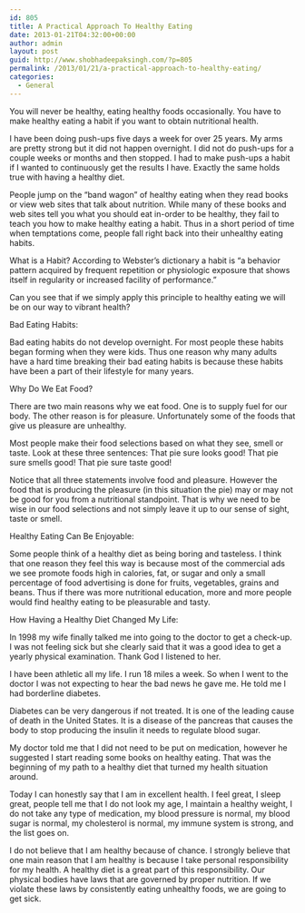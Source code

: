```yaml
---
id: 805
title: A Practical Approach To Healthy Eating
date: 2013-01-21T04:32:00+00:00
author: admin
layout: post
guid: http://www.shobhadeepaksingh.com/?p=805
permalink: /2013/01/21/a-practical-approach-to-healthy-eating/
categories:
  - General
---
```

You will never be healthy, eating healthy foods occasionally. You have to make healthy eating a habit if you want to obtain nutritional health.

I have been doing push-ups five days a week for over 25 years. My arms are pretty strong but it did not happen overnight. I did not do push-ups for a couple weeks or months and then stopped. I had to make push-ups a habit if I wanted to continuously get the results I have. Exactly the same holds true with having a healthy diet.

People jump on the &#8220;band wagon&#8221; of healthy eating when they read books or view web sites that talk about nutrition. While many of these books and web sites tell you what you should eat in-order to be healthy, they fail to teach you how to make healthy eating a habit. Thus in a short period of time when temptations come, people fall right back into their unhealthy eating habits.

What is a Habit? According to Webster&#8217;s dictionary a habit is &#8220;a behavior pattern acquired by frequent repetition or physiologic exposure that shows itself in regularity or increased facility of performance.&#8221;

Can you see that if we simply apply this principle to healthy eating we will be on our way to vibrant health?

Bad Eating Habits:

Bad eating habits do not develop overnight. For most people these habits began forming when they were kids. Thus one reason why many adults have a hard time breaking their bad eating habits is because these habits have been a part of their lifestyle for many years.

Why Do We Eat Food?

There are two main reasons why we eat food. One is to supply fuel for our body. The other reason is for pleasure. Unfortunately some of the foods that give us pleasure are unhealthy.

Most people make their food selections based on what they see, smell or taste. Look at these three sentences: That pie sure looks good! That pie sure smells good! That pie sure taste good!

Notice that all three statements involve food and pleasure. However the food that is producing the pleasure (in this situation the pie) may or may not be good for you from a nutritional standpoint. That is why we need to be wise in our food selections and not simply leave it up to our sense of sight, taste or smell.

Healthy Eating Can Be Enjoyable:

Some people think of a healthy diet as being boring and tasteless. I think that one reason they feel this way is because most of the commercial ads we see promote foods high in calories, fat, or sugar and only a small percentage of food advertising is done for fruits, vegetables, grains and beans. Thus if there was more nutritional education, more and more people would find healthy eating to be pleasurable and tasty.

How Having a Healthy Diet Changed My Life:

In 1998 my wife finally talked me into going to the doctor to get a check-up. I was not feeling sick but she clearly said that it was a good idea to get a yearly physical examination. Thank God I listened to her.

I have been athletic all my life. I run 18 miles a week. So when I went to the doctor I was not expecting to hear the bad news he gave me. He told me I had borderline diabetes.

Diabetes can be very dangerous if not treated. It is one of the leading cause of death in the United States. It is a disease of the pancreas that causes the body to stop producing the insulin it needs to regulate blood sugar.

My doctor told me that I did not need to be put on medication, however he suggested I start reading some books on healthy eating. That was the beginning of my path to a healthy diet that turned my health situation around.

Today I can honestly say that I am in excellent health. I feel great, I sleep great, people tell me that I do not look my age, I maintain a healthy weight, I do not take any type of medication, my blood pressure is normal, my blood sugar is normal, my cholesterol is normal, my immune system is strong, and the list goes on.

I do not believe that I am healthy because of chance. I strongly believe that one main reason that I am healthy is because I take personal responsibility for my health. A healthy diet is a great part of this responsibility. Our physical bodies have laws that are governed by proper nutrition. If we violate these laws by consistently eating unhealthy foods, we are going to get sick.